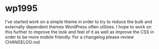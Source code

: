 # wp1995
I've started work on a simple theme in order to try to reduce the bulk and externally dependent themes WordPress often utilizes. I hope to work on this further to improve the look and feel of it as well as improve the CSS in order to be more mobile friendly. For a changelog please review CHANGELOG.md
